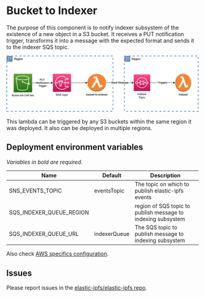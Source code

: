 # Bucket to Indexer

The purpose of this component is to notify indexer subsystem of the existence of a new object in a S3 bucket. It receives a PUT notification trigger, transforms it into a message with the expected format and sends it to the indexer SQS topic.

<img src="assets/images/bucket-to-indexer.diagram.png" alt="Bucket to indexer diagram" width="833">


This lambda can be triggered by any S3 buckets within the same region it was deployed. It also can be deployed in multiple regions.

## Deployment environment variables

_Variables in bold are required._

| Name                        | Default            | Description                                                                    |
| --------------------------- | ------------------ | ------------------------------------------------------------------------------ |
| SNS_EVENTS_TOPIC            | eventsTopic        | The topic on which to publish elastic-ipfs events                              |
| SQS_INDEXER_QUEUE_REGION    |                    | region of SQS topic to publish message to indexing subsystem                   |
| SQS_INDEXER_QUEUE_URL       | indexerQueue       | The SQS topic to publish message to indexing subsystem                         |


Also check [AWS specifics configuration](https://github.com/elastic-ipfs/elastic-ipfs/blob/main/aws.md).

## Issues

Please report issues in the [elastic-ipfs/elastic-ipfs repo](https://github.com/elastic-ipfs/elastic-ipfs/issues).
